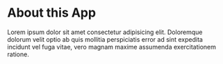 # About this App

Lorem ipsum dolor sit amet consectetur adipisicing elit. Doloremque dolorum velit optio ab quis mollitia perspiciatis error ad sint expedita incidunt vel fuga vitae, vero magnam maxime assumenda exercitationem ratione.
